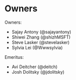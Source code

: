 # Owners

Owners:
  - Sajay Antony (@sajayantony)
  - Shiwei Zhang (@shizhMSFT)
  - Steve Lasker (@stevelasker)
  - Sylvia Lei (@Wwwsylvia)

Emeritus:
  - Avi Deitcher (@deitch)
  - Josh Dolitsky (@jdolitsky)
